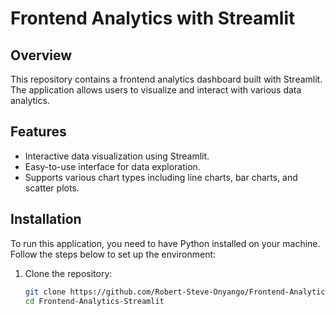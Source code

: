 # Frontend Analytics with Streamlit

## Overview

This repository contains a frontend analytics dashboard built with Streamlit. The application allows users to visualize and interact with various data analytics.

## Features

- Interactive data visualization using Streamlit.
- Easy-to-use interface for data exploration.
- Supports various chart types including line charts, bar charts, and scatter plots.

## Installation

To run this application, you need to have Python installed on your machine. Follow the steps below to set up the environment:

1. Clone the repository:
   ```bash
   git clone https://github.com/Robert-Steve-Onyango/Frontend-Analytics-Streamlit.git
   cd Frontend-Analytics-Streamlit

